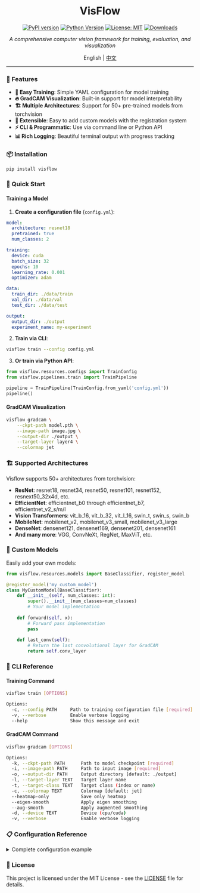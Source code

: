 <div align="center">
<h1>VisFlow</h1>

[![PyPI version](https://badge.fury.io/py/visflow.svg)](https://badge.fury.io/py/visflow)
[![Python Version](https://img.shields.io/pypi/pyversions/visflow)](https://pypi.org/project/visflow/)
[![License: MIT](https://img.shields.io/badge/License-MIT-yellow.svg)](https://opensource.org/licenses/MIT)
[![Downloads](https://pepy.tech/badge/visflow)](https://pepy.tech/project/visflow)

*A comprehensive computer vision framework for training, evaluation, and visualization*

English | [中文](README.zh-CN.md)

</div>

---
### 🚀 Features

- **🎯 Easy Training**: Simple YAML configuration for model training
- **🔥 GradCAM Visualization**: Built-in support for model interpretability  
- **🏗️ Multiple Architectures**: Support for 50+ pre-trained models from torchvision
- **🎨 Extensible**: Easy to add custom models with the registration system
- **⚡ CLI & Programmatic**: Use via command line or Python API
- **📊 Rich Logging**: Beautiful terminal output with progress tracking

### 📦 Installation

```bash
pip install visflow
```

### 🎯 Quick Start

#### Training a Model

1. **Create a configuration file** (`config.yml`):

```yaml
model:
  architecture: resnet18
  pretrained: true
  num_classes: 2

training:
  device: cuda
  batch_size: 32
  epochs: 10
  learning_rate: 0.001
  optimizer: adam

data:
  train_dir: ./data/train
  val_dir: ./data/val
  test_dir: ./data/test

output:
  output_dir: ./output
  experiment_name: my-experiment
```

2. **Train via CLI**:
```bash
visflow train --config config.yml
```

3. **Or train via Python API**:
```python
from visflow.resources.configs import TrainConfig
from visflow.pipelines.train import TrainPipeline

pipeline = TrainPipeline(TrainConfig.from_yaml('config.yml'))
pipeline()
```

#### GradCAM Visualization

```bash
visflow gradcam \
    --ckpt-path model.pth \
    --image-path image.jpg \
    --output-dir ./output \
    --target-layer layer4 \
    --colormap jet
```

### 🏗️ Supported Architectures

Visflow supports 50+ architectures from torchvision:

- **ResNet**: resnet18, resnet34, resnet50, resnet101, resnet152, resnext50_32x4d, etc.
- **EfficientNet**: efficientnet_b0 through efficientnet_b7, efficientnet_v2_s/m/l
- **Vision Transformers**: vit_b_16, vit_b_32, vit_l_16, swin_t, swin_s, swin_b
- **MobileNet**: mobilenet_v2, mobilenet_v3_small, mobilenet_v3_large
- **DenseNet**: densenet121, densenet169, densenet201, densenet161
- **And many more**: VGG, ConvNeXt, RegNet, MaxViT, etc.

### 🎨 Custom Models

Easily add your own models:

```python
from visflow.resources.models import BaseClassifier, register_model

@register_model('my_custom_model')
class MyCustomModel(BaseClassifier):
    def __init__(self, num_classes: int):
        super().__init__(num_classes=num_classes)
        # Your model implementation
        
    def forward(self, x):
        # Forward pass implementation
        pass
        
    def last_conv(self):
        # Return the last convolutional layer for GradCAM
        return self.conv_layer
```

### 📖 CLI Reference

#### Training Command
```bash
visflow train [OPTIONS]

Options:
  -c, --config PATH     Path to training configuration file [required]
  -v, --verbose         Enable verbose logging
  --help                Show this message and exit
```

#### GradCAM Command
```bash
visflow gradcam [OPTIONS]

Options:
  -k, --ckpt-path PATH      Path to model checkpoint [required]
  -i, --image-path PATH     Path to input image [required]
  -o, --output-dir PATH     Output directory [default: ./output]
  -l, --target-layer TEXT   Target layer name
  -t, --target-class TEXT   Target class (index or name)
  -c, --colormap TEXT       Colormap [default: jet]
  --heatmap-only            Save only heatmap
  --eigen-smooth            Apply eigen smoothing
  --aug-smooth              Apply augmented smoothing
  -d, --device TEXT         Device (cpu/cuda)
  -v, --verbose             Enable verbose logging
```

### 📋 Configuration Reference

<details>
<summary>Complete configuration example</summary>

```yaml
logging:
  backend: native  # Options: native, loguru
  loglevel: info   # Options: debug, info, warning, error, critical

seed: 42

model:
  architecture: resnet18
  pretrained: true
  num_classes: 2
  weights_path: ~  # Optional custom weights

training:
  device: cuda
  shuffle: true
  batch_size: 32
  weighted_sampling: false
  drop_last: false
  epochs: 10
  learning_rate: 0.001
  momentum: 0.9
  weight_decay: 0.0001
  optimizer: adam  # Options: sgd, adam, adamw
  lr_scheduler: ~  # Options: step, cosine, plateau
  early_stopping: true
  early_stopping_patience: 5
  label_smoothing: 0.0

testing:
  batch_size: 32

data:
  train_dir: ./data/train
  val_dir: ./data/val
  test_dir: ./data/test
  num_workers: 4
  pin_memory: false

resize:
  size: 224
  interpolation: bicubic
  antialias: true

normalization:
  enabled: true
  mean: [0.485, 0.456, 0.406]
  std: [0.229, 0.224, 0.225]

augmentation:
  horizontal_flip:
    enabled: true
    p: 0.5
  rotation:
    enabled: false
    degrees: 30
  color_jitter:
    enabled: false
    brightness: 0.2
    contrast: 0.2
    saturation: 0.2
    hue: 0.1
  # ... more augmentation options

output:
  output_dir: ./output
  experiment_name: vision-research
  checkpoint_frequency: 10
```

</details>

### 📄 License

This project is licensed under the MIT License - see the [LICENSE](LICENSE) file for details.
